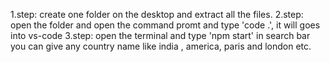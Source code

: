 1.step: create one folder on the desktop and extract all the files.
2.step: open the folder and open the command promt and type 'code .', it will goes into vs-code
3.step: open the terminal and type 'npm start' in search bar you can give any country name like india , america, paris and london etc.
